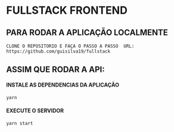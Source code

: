 # FULLSTACK FRONTEND

## PARA RODAR A APLICAÇÃO LOCALMENTE
`
CLONE O REPOSITORIO E FAÇA O PASSO A PASSO 
URL: https://github.com/guisilva19/fullstack
`

## ASSIM QUE RODAR A API:

#### INSTALE AS DEPENDENCIAS DA APLICAÇÃO 
```
yarn 
```

#### EXECUTE O SERVIDOR
```
yarn start
```